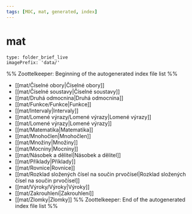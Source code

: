 ```yaml
---
tags: [MOC, mat, generated, index]
---
```

# mat
```ccard
type: folder_brief_live
imagePrefix: 'data/'
```
%% Zoottelkeeper: Beginning of the autogenerated index file list  %%
-  [[mat/Číselné obory|Číselné obory]]
-  [[mat/Číselné soustavy|Číselné soustavy]]
-  [[mat/Druhá odmocnina|Druhá odmocnina]]
-  [[mat/Funkce/Funkce|Funkce]]
-  [[mat/Intervaly|Intervaly]]
-  [[mat/Lomené výrazy/Lomené výrazy|Lomené výrazy]]
-  [[mat/Lomené výrazy|Lomené výrazy]]
-  [[mat/Matematika|Matematika]]
-  [[mat/Mnohočlen|Mnohočlen]]
-  [[mat/Množiny|Množiny]]
-  [[mat/Mocniny|Mocniny]]
-  [[mat/Násobek a dělitel|Násobek a dělitel]]
-  [[mat/Příklady|Příklady]]
-  [[mat/Rovnice|Rovnice]]
-  [[mat/Rozklad složených čísel na součin prvočísel|Rozklad složených čísel na součin prvočísel]]
-  [[mat/Výroky/Výroky|Výroky]]
-  [[mat/Zakrouhlení|Zakrouhlení]]
-  [[mat/Zlomky|Zlomky]]
%% Zoottelkeeper: End of the autogenerated index file list  %%
